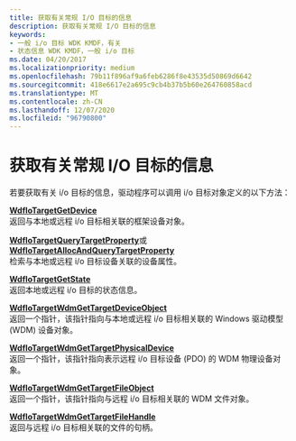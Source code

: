 ```yaml
---
title: 获取有关常规 I/O 目标的信息
description: 获取有关常规 I/O 目标的信息
keywords:
- 一般 i/o 目标 WDK KMDF，有关
- 状态信息 WDK KMDF，一般 i/o 目标
ms.date: 04/20/2017
ms.localizationpriority: medium
ms.openlocfilehash: 79b11f896af9a6feb6286f8e43535d50869d6642
ms.sourcegitcommit: 418e6617e2a695c9cb4b37b5b60e264760858acd
ms.translationtype: MT
ms.contentlocale: zh-CN
ms.lasthandoff: 12/07/2020
ms.locfileid: "96790800"
---
```

# <a name="obtaining-information-about-a-general-io-target"></a>获取有关常规 I/O 目标的信息


若要获取有关 i/o 目标的信息，驱动程序可以调用 i/o 目标对象定义的以下方法：

<a href="" id="---------wdfiotargetgetdevice--------"></a>[**WdfIoTargetGetDevice**](/windows-hardware/drivers/ddi/wdfiotarget/nf-wdfiotarget-wdfiotargetgetdevice)  
返回与本地或远程 i/o 目标相关联的框架设备对象。

<a href="" id="wdfiotargetquerytargetproperty-or-wdfiotargetallocandquerytargetproperty"></a>[**WdfIoTargetQueryTargetProperty**](/windows-hardware/drivers/ddi/wdfiotarget/nf-wdfiotarget-wdfiotargetquerytargetproperty)或 [ **WdfIoTargetAllocAndQueryTargetProperty**](/windows-hardware/drivers/ddi/wdfiotarget/nf-wdfiotarget-wdfiotargetallocandquerytargetproperty)  
检索与本地或远程 i/o 目标设备关联的设备属性。

<a href="" id="---------wdfiotargetgetstate--------"></a>[**WdfIoTargetGetState**](/windows-hardware/drivers/ddi/wdfiotarget/nf-wdfiotarget-wdfiotargetgetstate)  
返回本地或远程 i/o 目标的状态信息。

<a href="" id="---------wdfiotargetwdmgettargetdeviceobject--------"></a>[**WdfIoTargetWdmGetTargetDeviceObject**](/windows-hardware/drivers/ddi/wdfiotarget/nf-wdfiotarget-wdfiotargetwdmgettargetdeviceobject)  
返回一个指针，该指针指向与本地或远程 i/o 目标相关联的 Windows 驱动模型 (WDM) 设备对象。

<a href="" id="---------wdfiotargetwdmgettargetphysicaldevice--------"></a>[**WdfIoTargetWdmGetTargetPhysicalDevice**](/windows-hardware/drivers/ddi/wdfiotarget/nf-wdfiotarget-wdfiotargetwdmgettargetphysicaldevice)  
返回一个指针，该指针指向表示远程 i/o 目标设备 (PDO) 的 WDM 物理设备对象。

<a href="" id="---------wdfiotargetwdmgettargetfileobject--------"></a>[**WdfIoTargetWdmGetTargetFileObject**](/windows-hardware/drivers/ddi/wdfiotarget/nf-wdfiotarget-wdfiotargetwdmgettargetfileobject)  
返回一个指针，该指针指向与远程 i/o 目标相关联的 WDM 文件对象。

<a href="" id="wdfiotargetwdmgettargetfilehandle"></a>[**WdfIoTargetWdmGetTargetFileHandle**](/windows-hardware/drivers/ddi/wdfiotarget/nf-wdfiotarget-wdfiotargetwdmgettargetfilehandle)  
返回与远程 i/o 目标相关联的文件的句柄。

 

